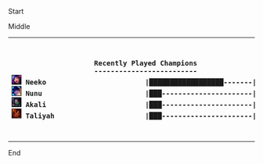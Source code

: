 

Start

Middle

<!---LOL-STATS-START-HERE--->
<table><tr></tr><tr><th><pre>Recently Played Champions
-------------------------
<img src='square_champs/Neeko.png' alt='drawing' width='20'/> Neeko                        |██████████████████-------|  70.00%
<img src='square_champs/Nunu.png' alt='drawing' width='20'/> Nunu                         |███----------------------|  10.00%
<img src='square_champs/Akali.png' alt='drawing' width='20'/> Akali                        |███----------------------|  10.00%
<img src='square_champs/Taliyah.png' alt='drawing' width='20'/> Taliyah                      |███----------------------|  10.00%
</pre></th><th><pre>Last Played
-----------
<img align='center' src='loading_images/Nunu_0.png' alt='drawing' width='80'/>
</pre></th></tr></table>
<!---LOL-STATS-END-HERE--->


End
